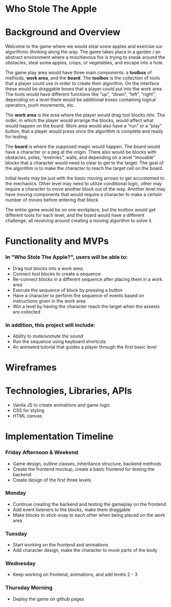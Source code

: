 # Who Stole The Apple

# Background and Overview

Welcome to the game where we would steal some apples and exercise our algorithmic thinking along the way. The game takes place in a garden / an abstract environment where a mischievous fox is trying to sneak around the obstacles, steal some apples, crops, or vegetables, and escape into a hole.

The game play area would have three main components: a **toolbox** of methods, **work area**, and the **board**. 
The **toolbox** is the collection of tools that a player could use in order to create their algorithm. On the interface these would be draggable boxes that a player could put into the work area. The tools would have different functions like “up”, “down”, “left”, “right”, depending on a level there would be additional boxes containing logical operators, push movements, etc.

The **work area** is the area where the player would drag tool blocks into. The order, in which the player would arrange the blocks, would affect what would happen on the board. Work area would also have a “run” or a “play” button, that a player would press once the algorithm is complete and ready for testing.

The **board** is where the supposed magic would happen. The board would have a character or a peg at the origin. There also would be blocks with obstacles, poles, “enemies”, walls, and depending on a level “movable” blocks that a character would need to clear to get to the target. The goal of the algorithm is to make the character to reach the target cell on the board. 

Initial levels may be just with the basic moving arrows to get accustomed to the mechanics. Other level may need to utilize conditional logic, other may require a character to move another block out of the way. Another level may have moving components that would require a character to make a certain number of moves before entering that block.

The entire game would be on one workplace, but the toolbox would get different tools for each level, and the board would have a different challenge, all revolving around creating a moving algorithm to solve it.

# Functionality and MVPs

### In "Who Stole The Apple?", users will be able to:

- Drag tool blocks into a work area;
- Connect tool blocks to create a sequence
- Re-connect blocks in a different sequence after placing them in a work area
- Execute the sequence of block by pressing a button
- Have a character to perform the sequence of events based on instructions given in the work area
- Win a level by having the character reach the target when the assests are collected


### In addition, this project will include:

- Ability to mute/unmute the sound
- Run the sequence using keyboard shortcuts
- An animated tutorial that guides a player through the first basic level

# Wireframes



# Technologies, Libraries, APIs

- Vanila JS to create animations and game logic
- CSS for styling
- HTML canvas 

# Implementation Timeline

### Friday Afternoon & Weekend

- Game design, outline classes, inheritance structure, backend methods
- Create the frontend mockup, create a basic frontend for testing the backend
- Create design of the first three levels 

### Monday

- Continue creating the backend and testing the gameplay on the frontend
- Add event listeners to the blocks, make them draggable
- Make blocks to stick-snap to each other when being placed on the work area

### Tuesday

- Start working on the frontend and animations
- Add character design, make the character to move parts of the body

### Wednesday

- Keep working on frontend, animations, and add levels 2 - 3

### Thursday Morning

- Deploy the game on github pages
